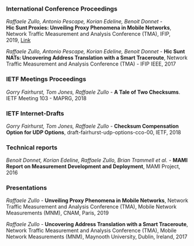 ### International Conference Proceedings

_Raffaele Zullo, Antonio Pescape, Korian Edeline, Benoit Donnet_ -  
**Hic Sunt Proxies: Unveiling Proxy Phenomena in Mobile Networks**,  
Network Traffic Measurement and Analysis Conference (TMA),  IFIP,  
2019, [Link](url) 

_Raffaele Zullo, Antonio Pescape, Korian Edeline, Benoit Donnet_ -
**Hic Sunt NATs: Uncovering Address Translation with a Smart Traceroute**, 
Network Traffic Measurement and Analysis Conference (TMA) - IFIP IEEE, 2017



### IETF Meetings Proceedings

_Gorry Fairhurst, Tom Jones, Raffaele Zullo_ - **A Tale of Two Checksums**. IETF Meeting 103 - MAPRG, 2018

### IETF Internet-Drafts
_Gorry Fairhurst, Tom Jones, Raffaele Zullo_ - **Checksum Compensation Option for UDP Options**, draft-fairhurst-udp-options-cco-00, IETF, 2018


### Technical reports
_Benoit Donnet, Korian Edeline, Raffaele Zullo, Brian Trammell et al._ - **MAMI Report on Measurement Development and Deployment**, MAMI Project, 2016

### Presentations
_Raffaele Zullo_ - **Unveiling Proxy Phenomena in Mobile Networks**, Network Traffic Measurement and Analysis Conference (TMA), Mobile Network Measurements (MNM), CNAM, Paris, 2019

_Raffaele Zullo_ - **Uncovering Address Translation with a Smart Traceroute**, Network Traffic Measurement and Analysis Conference (TMA), Mobile Network Measurements (MNM), Maynooth University, Dublin, Ireland, 2017
